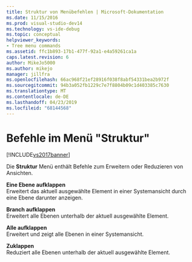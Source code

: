 ```yaml
---
title: Struktur von Menübefehlen | Microsoft-Dokumentation
ms.date: 11/15/2016
ms.prod: visual-studio-dev14
ms.technology: vs-ide-debug
ms.topic: conceptual
helpviewer_keywords:
- Tree menu commands
ms.assetid: ffc1b893-17b1-477f-92a1-e4a59261ca1a
caps.latest.revision: 6
author: MikeJo5000
ms.author: mikejo
manager: jillfra
ms.openlocfilehash: 66ac968f21ef28916f038f8abf54331bea2b972f
ms.sourcegitcommit: 94b3a052fb1229c7e7f8804b09c1d403385c7630
ms.translationtype: MT
ms.contentlocale: de-DE
ms.lasthandoff: 04/23/2019
ms.locfileid: "68144568"
---
```

# <a name="tree-menu-commands"></a>Befehle im Menü "Struktur"
[!INCLUDE[vs2017banner](../includes/vs2017banner.md)]

Die **Struktur** Menü enthält Befehle zum Erweitern oder Reduzieren von Ansichten.  
  
 **Eine Ebene aufklappen**  
 Erweitert das aktuell ausgewählte Element in einer Systemansicht durch eine Ebene darunter anzeigen.  
  
 **Branch aufklappen**  
 Erweitert alle Ebenen unterhalb der aktuell ausgewählte Element.  
  
 **Alle aufklappen**  
 Erweitert und zeigt alle Ebenen in einer Systemansicht.  
  
 **Zuklappen**  
 Reduziert alle Ebenen unterhalb der aktuell ausgewählte Element.
